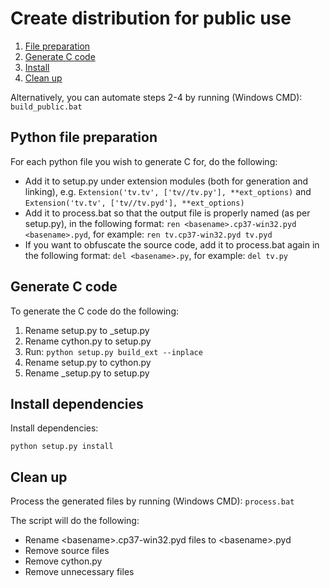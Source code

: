 # Create distribution for public use
1. [File preparation](#python-file-preparation)
2. [Generate C code](#generate-c-code)
3. [Install](#install-dependencies)
4. [Clean up](#clean-up)

Alternatively, you can automate steps 2-4 by running (Windows CMD):
`build_public.bat`

## Python file preparation
For each python file you wish to generate C for, do the following:
* Add it to setup.py under extension modules (both for generation and linking), e.g. `Extension('tv.tv', ['tv//tv.py'], **ext_options)` and `Extension('tv.tv', ['tv//tv.pyd'], **ext_options)`
* Add it to process.bat so that the output file is properly named (as per setup.py), in the following format: `ren <basename>.cp37-win32.pyd <basename>.pyd`, for example: `ren tv.cp37-win32.pyd tv.pyd`
* If you want to obfuscate the source code, add it to process.bat again in the following format: `del <basename>.py`, for example: `del tv.py`

## Generate C code
To generate the C code do the following:
1. Rename setup.py to _setup.py
2. Rename cython.py to setup.py
3. Run: `python setup.py build_ext --inplace`
4. Rename setup.py to cython.py
5. Rename _setup.py to setup.py

## Install dependencies 
Install dependencies: 

`python setup.py install`

## Clean up
Process the generated files by running (Windows CMD): `process.bat`

The script will do the following:
* Rename \<basename>.cp37-win32.pyd files to \<basename>.pyd
* Remove source files
* Remove cython.py
* Remove unnecessary files 
